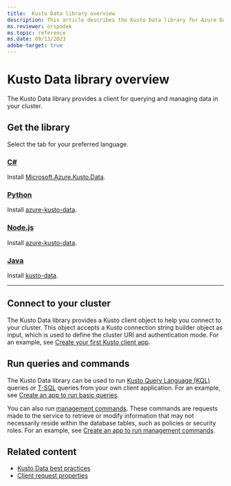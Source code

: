 ```yaml
---
title:  Kusto Data library overview
description: This article describes the Kusto Data library for Azure Data Explorer.
ms.reviewer: orspodek
ms.topic: reference
ms.date: 09/13/2023
adobe-target: true
---
```

# Kusto Data library overview

The Kusto Data library provides a client for querying and managing data in your cluster.

## Get the library

Select the tab for your preferred language.

### [C\#](#tab/csharp)

Install [Microsoft.Azure.Kusto.Data](https://www.nuget.org/packages/Microsoft.Azure.Kusto.Data/).

### [Python](#tab/python)

Install [azure-kusto-data](https://pypi.org/project/azure-kusto-data/).

### [Node.js](#tab/nodejs)

Install [azure-kusto-data](https://www.npmjs.com/package/azure-kusto-data).

### [Java](#tab/java)

Install [kusto-data](https://central.sonatype.com/artifact/com.microsoft.azure.kusto/kusto-data/).

---

## Connect to your cluster

The Kusto Data library provides a Kusto client object to help you connect to your cluster. This object accepts a Kusto connection string builder object as input, which is used to define the cluster URI and authentication mode. For an example, see [Create your first Kusto client app](../../api/get-started/app-hello-kusto.md).

## Run queries and commands

The Kusto Data library can be used to run [Kusto Query Language (KQL)](../../query/index.md) queries or [T-SQL](../../../t-sql.md) queries from your own client application. For an example, see [Create an app to run basic queries](../../api/get-started/app-basic-query.md).

You can also run [management commands](../../management/index.md). These commands are requests made to the service to retrieve or modify information that may not necessarily reside within the database tables, such as policies or security roles. For an example, see [Create an app to run management commands](../../api/get-started/app-management-commands.md).

## Related content

* [Kusto Data best practices](kusto-data-best-practices.md)
* [Client request properties](client-request-properties.md)
